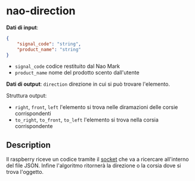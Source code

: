 # nao-direction

**Dati di input**:
```json
{
    "signal_code": "string",
    "product_name": "string"
}
```
- `signal_code` codice restituito dal Nao Mark
- `product_name` nome del prodotto scento dall'utente 

**Dati di output**:
`direction` direzione in cui si può trovare l'elemento.

Struttura output:
- `right`, `front`, `left` l'elemento si trova nelle diramazioni delle corsie corrispondenti
- `to_right`, `to_front`, `to_left` l'elemento si trova nella corsia corrispondente


## Description

Il raspberry riceve un codice tramite il [socket](https://github.com/GalileiIsNao-2024/socket) che va a ricercare all'interno del file JSON. Infine l'algoritmo ritornerà la direzione o la corsia dove si trova l'oggetto.
